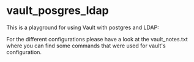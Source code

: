 # vault_posgres_ldap

This is a playground for using Vault with postgres and LDAP:

For the different configurations please have a look at the vault_notes.txt where you can find some commands that were used for vault's configuration.